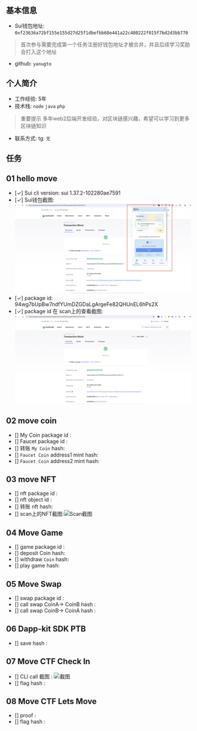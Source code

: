 ## 基本信息
- Sui钱包地址: `0xf23636a72bf155e155d27d25f1dbefbb68e441a22c480222f015f7bd2d3bb770`
> 首次参与需要完成第一个任务注册好钱包地址才被合并，并且后续学习奖励会打入这个地址
- github: `yanugto`

## 个人简介
- 工作经验: 5年
- 技术栈: `node` `java` `php`
> 重要提示 多年web2后端开发经验，对区块链感兴趣，希望可以学习到更多区块链知识
- 联系方式: tg: `无` 

## 任务

##   01 hello move  
- [✓] Sui cli version: sui 1.37.2-102280ae7591
- [✓] Sui钱包截图: ![Sui钱包截图](./images/wallet.png)
- [✓] package id: 94wg7bUpBw7ndfYUmDZGDaLgArgeFe82QHUnEL6hPs2X
- [✓] package id 在 scan上的查看截图:![Scan截图](./images/package.png)

##   02 move coin
- [] My Coin package id : 
- [] Faucet package id : 
- [] 转账 `My Coin` hash:
- [] `Faucet Coin` address1 mint hash:
- [] `Faucet Coin` address2 mint hash:

##   03 move NFT
- [] nft package id :
- [] nft object id : 
- [] 转账 nft  hash:
- [] scan上的NFT截图:![Scan截图](./images/你的图片地址)

##   04 Move Game
- [] game package id :
- [] deposit Coin hash:
- [] withdraw `Coin` hash:
- [] play game hash:

##   05 Move Swap
- [] swap package id :
- [] call swap CoinA-> CoinB  hash :
- [] call swap CoinB-> CoinA  hash :

##   06 Dapp-kit SDK PTB
- [] save hash :

##   07 Move CTF Check In
- [] CLI call 截图 : ![截图](./images/你的图片地址)
- [] flag hash :

##   08 Move CTF Lets Move
- [] proof : 
- [] flag hash :
